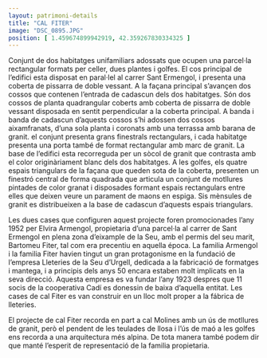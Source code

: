 ```yaml
---
layout: patrimoni-details
title: "CAL FITER"
image: "DSC_0895.JPG"
position: [ 1.459674899942919, 42.359267830334325 ]
---
```


Conjunt de dos habitatges unifamiliars adossats que ocupen una parcel·la rectangular formats per celler,
dues plantes i golfes. El cos principal de l’edifici esta disposat en paral·lel al carrer Sant Ermengol, 
i presenta una coberta de pissarra de doble vessant. A la façana principal s’avançen dos cossos que contenen 
l’entrada de cadascun dels dos habitatges. Són dos cossos de planta quadrangular coberts amb coberta de pissarra
de doble vessant disposada en sentit perpendicular a la coberta principal. A banda i banda de cadascun d’aquests
cossos s’hi adossen dos cossos aixamfranats, d’una sola planta i coronats amb una terrassa amb barana de granit.
el conjunt presenta grans finestrals rectangulars, i cada habitatge presenta una porta també de format rectangular
amb marc de granit. La base de l’edifici esta recorreguda per un sòcol de granit que contrasta amb el color
originàriament blanc dels dos habitatges. A les golfes, els quatre espais triangulars de la façana que queden
sota de la coberta, presenten un finestró central de forma quadrada que articula un conjunt de motllures
pintades de color granat i disposades formant espais rectangulars entre elles que deixen veure un parament
de maons en espiga. Sis mènsules de granit es distribueixen a la base de cadascun d’aquests espais triangulars.

Les dues cases que configuren aquest projecte foren promocionades l’any 1952 per Elvira Armengol, propietaria 
d’una parcel·la al carrer de Sant Ermengol en plena zona d’eixample de la Seu, amb el permis del seu marit, 
Bartomeu Fiter, tal com era precentiu en aquella época. La familia Armengol i la familia Fiter havien tingut 
un gran protagonisme en la fundació de l’empresa Lleteries de la Seu d’Urgell, dedicada a la fabricació de 
formatges i mantega, i a principis dels anys 50 encara estaben molt implicats en la seva direcció. Aquesta 
empresa es va fundar l’any 1923 despres que 11 socis de la cooperativa Cadí es donessin de baixa d’aquella entitat.
Les cases de cal Fiter es van construir en un lloc molt proper a la fábrica de lleteries.

El projecte de cal Fiter recorda en part a cal Molines amb un ús de motllures de granit, però el pendent de les teulades
de llosa i l’ús de maó a les golfes ens recorda a una arquitectura més alpina. De tota manera també podem dir que 
manté l’esperit de representació de la familia propietaria. 


